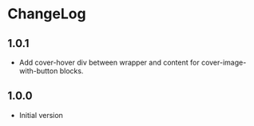 # ChangeLog

## 1.0.1
* Add cover-hover div between wrapper and content for cover-image-with-button blocks.

## 1.0.0
* Initial version
